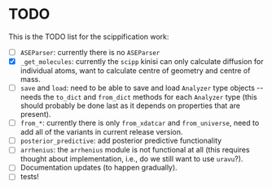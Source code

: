 # TODO

This is the TODO list for the scippification work:

- [ ] `ASEParser`: currently there is no `ASEParser`
- [x] `_get_molecules`: currently the `scipp` kinisi can only calculate diffusion for individual atoms, want to calculate centre of geometry and centre of mass.
- [ ] `save` and `load`: need to be able to save and load `Analyzer` type objects -- needs the `to_dict` and `from_dict` methods for each `Analyzer` type (this should probably be done last as it depends on properties that are present). 
- [ ] `from_*`: currently there is only `from_xdatcar` and `from_universe`, need to add all of the variants in current release version. 
- [ ] `posterior_predictive`: add posterior predictive functionality
- [ ] `arrhenius`: the `arrhenius` module is not functional at all (this requires thought about implementation, i.e., do we still want to use `uravu`?).
- [ ] Documentation updates (to happen gradually).
- [ ] tests!
